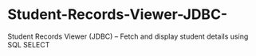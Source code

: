 # Student-Records-Viewer-JDBC-
Student Records Viewer (JDBC) – Fetch and display student details using SQL SELECT
